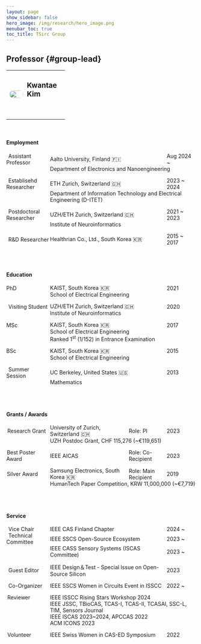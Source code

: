 ```yaml
---
layout: page
show_sidebar: false
hero_image: /img/research/hero_image.png
menubar_toc: true
toc_title: TSirc Group
---
```


<style type="text/css">
/* Table */
.skip {display: none;}
.tab-row {display: flex; margin:0; padding: 0;}
.tab-cell {flex: 1; padding: 0; border: none;}

/* TOC */
.contents {position: sticky; top: 10%;}
#group-lead {visibility: hidden; height: 0; overflow: hidden;}

/* Emoji */
@font-face {
  font-family: NotoColorEmojiLimited;
  unicode-range: U+1F1E6-1F1FF;
  src: url(https://raw.githack.com/googlefonts/noto-emoji/main/fonts/NotoColorEmoji.ttf);
}
.emoji {
  font-family: 'NotoColorEmojiLimited', -apple-system, BlinkMacSystemFont,
  'Segoe UI', Roboto, Helvetica, Arial, sans-serif, 'Apple Color Emoji',
  'Segoe UI Emoji', 'Segoe UI Symbol';
}
</style>
<script src="https://kit.fontawesome.com/46ff08c48c.js" crossorigin="anonymous"></script>
<link href="./../emoji.css" rel="stylesheet" type='text/css'>

<!-- --------- -->
<!-- Body Part -->
<!-- --------- -->

## Professor {#group-lead}

<table class="tg">
<thead class="skip"><tr><th>.</th></tr></thead><tbody class='talk'>
  <tr><td class="tg-desc">
  <div class="tab-row" style="display: flex; align-items: center;">
    <div class="tab-cell" style="flex: 2;">
    <!-- First Tab -->
    <center><img src="./../img/group/Kwantae_Kim.jpg" style='
      height: 200px;
      width: 100%;
      max-width: 200px;
      height: auto;
      border-radius: 10px;'>
    </center>
    </div>
    <div class="tab-cell" style="flex: 0.5;"></div>
    <div class="tab-cell" style="flex: 5;">
    <!-- Second Tab -->
      <h3>Kwantae Kim</h3>
      <a href="https://www.linkedin.com/in/kwantae-kim-930365141/" target="_blank"><i class="fa-brands fa-linkedin fa-xl"></i></a>
      <span style="margin-right: 0.2em;"></span>
      <a href="https://scholar.google.com/citations?user=YcWEaGIAAAAJ&hl=en" target="_blank"><i class="fa-brands fa-google-scholar fa-xl"></i></a>
      <span style="margin-right: 0.2em;"></span>
      <a href="https://youtube.com/@KwantaeKim" target="_blank"><i class="fa-brands fa-youtube fa-xl"></i></a>
      <span style="display: block; height: 2em;"></span>
    </div>
  </div>
  </td></tr>
</tbody>
</table>

<br>

#### Employment

<!-- Aalto -->
<div class="tab-row" style="display: flex; align-items: center;">
  <div class="tab-cell" style="flex: 1.5;">
    <span style="margin-right: 0.2em;"></span><i class="fa-solid fa-user-tie"></i><span style="margin-right: 0.2em;"></span> Assistant Professor</div>
  <div class="tab-cell" style="flex: 4;">Aalto University, Finland <span class='emoji'>🇫🇮</span></div>
  <div class="tab-cell" style="flex: 1;">Aug 2024 ~</div>
</div>
<div class="tab-row" style="display: flex; align-items: center;">
  <div class="tab-cell" style="flex: 1.5;"></div>
  <div class="tab-cell" style="flex: 5;">Department of Electronics and Nanoengineering
  </div>
</div>

<span style="display: block;"></span>

<!-- ETH -->
<div class="tab-row" style="display: flex; align-items: center;">
  <div class="tab-cell" style="flex: 1.5;">
    <span style="margin-right: 0.2em;"></span><i class="fa-solid fa-user-tie"></i><span style="margin-right: 0.2em;"></span> Establisehd Researcher</div>
  <div class="tab-cell" style="flex: 4;">ETH Zurich, Switzerland <span class='emoji'>🇨🇭</span></div>
  <div class="tab-cell" style="flex: 1;">2023 ~ 2024</div>
</div>
<div class="tab-row" style="display: flex; align-items: center;">
  <div class="tab-cell" style="flex: 1.5;"></div>
  <div class="tab-cell" style="flex: 5;">Department of Information Technology and Electrical Engineering (D-ITET)</div>
</div>

<span style="display: block;"></span>

<!-- INI -->
<div class="tab-row" style="display: flex; align-items: center;">
  <div class="tab-cell" style="flex: 1.5;">
    <span style="margin-right: 0.2em;"></span><i class="fa-solid fa-user-tie"></i><span style="margin-right: 0.2em;"></span> Postdoctoral Researcher</div>
  <div class="tab-cell" style="flex: 4;">UZH/ETH Zurich, Switzerland <span class='emoji'>🇨🇭</span></div>
  <div class="tab-cell" style="flex: 1;">2021 ~ 2023</div>
</div>
<div class="tab-row" style="display: flex; align-items: center;">
  <div class="tab-cell" style="flex: 1.5;"></div>
  <div class="tab-cell" style="flex: 5;">Institute of Neuroinformatics</div>
</div>

<span style="display: block;"></span>

<!-- Healthrian -->
<div class="tab-row" style="display: flex; align-items: center;">
  <div class="tab-cell" style="flex: 1.5;">
    <span style="margin-right: 0.2em;"></span><i class="fa-solid fa-user-tie"></i><span style="margin-right: 0.2em;"></span> R&D Researcher</div>
  <div class="tab-cell" style="flex: 4;">Healthrian Co., Ltd., South Korea <span class='emoji'>🇰🇷</span></div>
  <div class="tab-cell" style="flex: 1;">2015 ~ 2017</div>
</div>

<br><br>

#### Education

<!-- PhD -->
<div class="tab-row" style="display: flex; align-items: center;">
  <div class="tab-cell" style="flex: 1.5;"><i class="fa-solid fa-graduation-cap"></i> PhD</div>
  <div class="tab-cell" style="flex: 4;">KAIST, South Korea <span class='emoji'>🇰🇷</span></div>
  <div class="tab-cell" style="flex: 1;">2021</div>
</div>
<div class="tab-row" style="display: flex; align-items: center;">
  <div class="tab-cell" style="flex: 1.5;"></div>
  <div class="tab-cell" style="flex: 5;">School of Electrical Engineering</div>
</div>

<span style="display: block;"></span>

<!-- Visiting Student -->
<div class="tab-row" style="display: flex; align-items: center;">
  <div class="tab-cell" style="flex: 1.5;">
    <span style="margin-right: 0.2em;"></span><i class="fa-solid fa-user"></i><span style="margin-right: 0.2em;"></span> Visiting Student
  </div>
  <div class="tab-cell" style="flex: 4;">UZH/ETH Zurich, Switzerland <span class='emoji'>🇨🇭</span></div>
  <div class="tab-cell" style="flex: 1;">2020</div>
</div>
<div class="tab-row" style="display: flex; align-items: center;">
  <div class="tab-cell" style="flex: 1.5;"></div>
  <div class="tab-cell" style="flex: 5;">Institute of Neuroinformatics</div>
</div>

<span style="display: block;"></span>

<!-- MSc -->
<div class="tab-row" style="display: flex; align-items: center;">
  <div class="tab-cell" style="flex: 1.5;"><i class="fa-solid fa-graduation-cap"></i> MSc</div>
  <div class="tab-cell" style="flex: 4;">KAIST, South Korea <span class='emoji'>🇰🇷</span></div>
  <div class="tab-cell" style="flex: 1;">2017</div>
</div>
<div class="tab-row" style="display: flex; align-items: center;">
  <div class="tab-cell" style="flex: 1.5;"></div>
  <div class="tab-cell" style="flex: 5;">School of Electrical Engineering</div>
</div>
<div class="tab-row" style="display: flex; align-items: center;">
  <div class="tab-cell" style="flex: 1.5;"></div>
  <div class="tab-cell" style="flex: 5;">Ranked 1<sup>st</sup> (1/152) in Entrance Examination</div>
</div>

<span style="display: block;"></span>

<!-- BSc -->
<div class="tab-row" style="display: flex; align-items: center;">
  <div class="tab-cell" style="flex: 1.5;"><i class="fa-solid fa-graduation-cap"></i> BSc</div>
  <div class="tab-cell" style="flex: 4;">KAIST, South Korea <span class='emoji'>🇰🇷</span></div>
  <div class="tab-cell" style="flex: 1;">2015</div>
</div>
<div class="tab-row" style="display: flex; align-items: center;">
  <div class="tab-cell" style="flex: 1.5;"></div>
  <div class="tab-cell" style="flex: 5;">School of Electrical Engineering</div>
</div>

<span style="display: block;"></span>

<!-- Summer Session -->
<div class="tab-row" style="display: flex; align-items: center;">
  <div class="tab-cell" style="flex: 1.5;">
    <span style="margin-right: 0.2em;"></span><i class="fa-solid fa-user"></i><span style="margin-right: 0.2em;"></span> Summer Session
  </div>
  <div class="tab-cell" style="flex: 4;">UC Berkeley, United States <span class='emoji'>🇺🇸</span></div>
  <div class="tab-cell" style="flex: 1;">2013</div>
</div>
<div class="tab-row" style="display: flex; align-items: center;">
  <div class="tab-cell" style="flex: 1.5;"></div>
  <div class="tab-cell" style="flex: 5;">Mathematics</div>
</div>

<br><br>

#### Grants / Awards

<!-- UZH Postdoc Grant -->
<div class="tab-row" style="display: flex; align-items: center;">
  <div class="tab-cell" style="flex: 1.5;">
    <span style="margin-right: 0.1em;"></span><i class="fa-solid fa-book-open-reader"></i><span style="margin-right: 0.1em;"></span> Research Grant
  </div>
  <div class="tab-cell" style="flex: 2.7;">University of Zurich, Switzerland <span class='emoji'>🇨🇭</span></div>
  <div class="tab-cell" style="flex: 1.3;">Role: PI</div>
  <div class="tab-cell" style="flex: 1;">2023</div>
</div>
<div class="tab-row" style="display: flex; align-items: center;">
  <div class="tab-cell" style="flex: 1.5;"></div>
  <div class="tab-cell" style="flex: 5;">UZH Postdoc Grant, CHF 115,276 (~€119,651)</div>
</div>

<span style="display: block;"></span>

<!-- AICAS -->
<div class="tab-row" style="display: flex; align-items: center;">
  <div class="tab-cell" style="flex: 1.5;">
    <span style="margin-right: 0.05em;"></span><i class="fa-solid fa-trophy"></i><span style="margin-right: 0.05em;"></span> Best Poster Award
  </div>
  <div class="tab-cell" style="flex: 2.7;">IEEE AICAS</div>
  <div class="tab-cell" style="flex: 1.3;">Role: Co-Recipient</div>
  <div class="tab-cell" style="flex: 1;">2023</div>
</div>
<div class="tab-row" style="display: flex; align-items: center;">
  <div class="tab-cell" style="flex: 1.5;"></div>
  <div class="tab-cell" style="flex: 5;"></div>
</div>

<span style="display: block;"></span>

<!-- HumanTech -->
<div class="tab-row" style="display: flex; align-items: center;">
  <div class="tab-cell" style="flex: 1.5;">
    <span style="margin-right: 0.05em;"></span><i class="fa-solid fa-trophy"></i><span style="margin-right: 0.05em;"></span> Silver Award
  </div>
  <div class="tab-cell" style="flex: 2.7;">Samsung Electronics, South Korea <span class='emoji'>🇰🇷</span></div>
  <div class="tab-cell" style="flex: 1.3;">Role: Main Recipient</div>
  <div class="tab-cell" style="flex: 1;">2019</div>
</div>
<div class="tab-row" style="display: flex; align-items: center;">
  <div class="tab-cell" style="flex: 1.5;"></div>
  <div class="tab-cell" style="flex: 5;">HumanTech Paper Competition, KRW 11,000,000 (~€7,719)</div>
</div>

<br><br>

#### Service

<!-- Chair -->
<div class="tab-row" style="display: flex; align-items: center;">
  <div class="tab-cell" style="flex: 1.5;">
    <span style="margin-right: 0.2em;"></span><i class="fa-solid fa-user-tie"></i><span style="margin-right: 0.2em;"></span> Vice Chair
  </div>
  <div class="tab-cell" style="flex: 4;">IEEE CAS Finland Chapter</div>
  <div class="tab-cell" style="flex: 1;">2024 ~</div>
</div>

<!-- TPC -->
<div class="tab-row" style="display: flex; align-items: center;">
  <div class="tab-cell" style="flex: 1.5;">
    <span style="margin-right: 0.2em;"></span><i class="fa-solid fa-user-tie"></i><span style="margin-right: 0.2em;"></span> Technical Committee
  </div>
  <div class="tab-cell" style="flex: 4;">IEEE SSCS Open-Source Ecosystem</div>
  <div class="tab-cell" style="flex: 1;">2023 ~</div>
</div>
<div class="tab-row" style="display: flex; align-items: center;">
  <div class="tab-cell" style="flex: 1.5;"></div>
  <div class="tab-cell" style="flex: 4;">IEEE CASS Sensory Systems (ISCAS Committee)</div>
  <div class="tab-cell" style="flex: 1;">2023 ~</div>
</div>

<span style="display: block;"></span>

<!-- Guest Editor -->
<div class="tab-row" style="display: flex; align-items: center;">
  <div class="tab-cell" style="flex: 1.5;">
    <span style="margin-right: 0.2em;"></span><i class="fa-solid fa-user-tie"></i><span style="margin-right: 0.2em;"></span> Guest Editor
  </div>
  <div class="tab-cell" style="flex: 4;">IEEE Design＆Test - Special Issue on Open-Source Silicon</div>
  <div class="tab-cell" style="flex: 1;">2023</div>
</div>

<span style="display: block;"></span>

<!-- Co-Organizer -->
<div class="tab-row" style="display: flex; align-items: center;">
  <div class="tab-cell" style="flex: 1.5;">
    <span style="margin-right: 0.2em;"></span><i class="fa-solid fa-user-tie"></i><span style="margin-right: 0.2em;"></span> Co-Organizer
  </div>
  <div class="tab-cell" style="flex: 4;">IEEE SSCS Women in Circuits Event in ISSCC</div>
  <div class="tab-cell" style="flex: 1;">2022 ~</div>
</div>

<span style="display: block;"></span>

<!-- Reviewer -->
<div class="tab-row" style="display: flex; align-items: center;">
  <div class="tab-cell" style="flex: 1.5;">
    <span style="margin-right: 0.1em;"></span><i class="fa-solid fa-magnifying-glass"></i><span style="margin-right: 0.1em;"></span> Reviewer
  </div>
  <div class="tab-cell" style="flex: 5;">IEEE ISSCC Rising Stars Workshop 2024</div>
</div>
<div class="tab-row" style="display: flex; align-items: center;">
  <div class="tab-cell" style="flex: 1.5;"></div>
  <div class="tab-cell" style="flex: 5;">IEEE JSSC, TBioCAS, TCAS-I, TCAS-II, TCASAI, SSC-L, TIM, Sensors Journal</div>
</div>
<div class="tab-row" style="display: flex; align-items: center;">
  <div class="tab-cell" style="flex: 1.5;"></div>
  <div class="tab-cell" style="flex: 5;">IEEE ISCAS 2023~2024, APCCAS 2022</div>
</div>
<div class="tab-row" style="display: flex; align-items: center;">
  <div class="tab-cell" style="flex: 1.5;"></div>
  <div class="tab-cell" style="flex: 5;">ACM ICONS 2023</div>
</div>

<span style="display: block;"></span>

<!-- Volunteer -->
<div class="tab-row" style="display: flex; align-items: center;">
  <div class="tab-cell" style="flex: 1.5;">
    <span style="margin-right: 0.1em;"></span><i class="fa-solid fa-hand"></i><span style="margin-right: 0.1em;"></span> Volunteer
  </div>
  <div class="tab-cell" style="flex: 4;">IEEE Swiss Women in CAS-ED Symposium</div>
  <div class="tab-cell" style="flex: 1;">2022</div>
</div>
